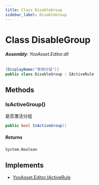 ```yaml
---
title: Class DisableGroup
sidebar_label: DisableGroup
---
```

# Class DisableGroup


###### **Assembly**: YooAsset.Editor.dll

```csharp title="Declaration"
[DisplayName("禁用分组")]
public class DisableGroup : IActiveRule
```
## Methods
### IsActiveGroup()
是否激活分组

```csharp title="Declaration"
public bool IsActiveGroup()
```

##### Returns

`System.Boolean`

## Implements

* [YooAsset.Editor.IActiveRule](../YooAsset.Editor/IActiveRule.md)
